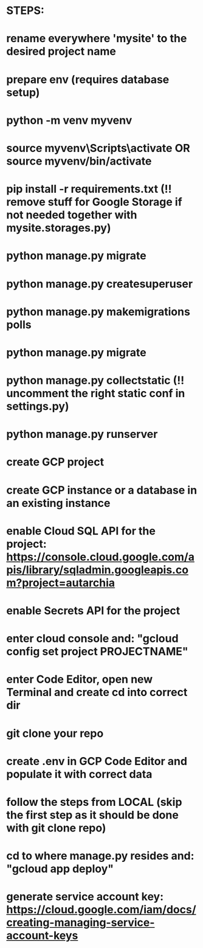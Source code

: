 # STEPS:

<!-- LOCAL -->
# rename everywhere 'mysite' to the desired project name
# prepare env (requires database setup)
# python -m venv myvenv
# source myvenv\Scripts\activate OR source myvenv/bin/activate
# pip install -r requirements.txt (!! remove stuff for Google Storage if not needed together with mysite.storages.py)

# python manage.py migrate
# python manage.py createsuperuser
# python manage.py makemigrations polls
# python manage.py migrate
# python manage.py collectstatic (!! uncomment the right static conf in settings.py)
# python manage.py runserver

<!-- GCP -->
# create GCP project

# create GCP instance or a database in an existing instance
# enable Cloud SQL API for the project: https://console.cloud.google.com/apis/library/sqladmin.googleapis.com?project=autarchia
# enable Secrets API for the project

# enter cloud console and: "gcloud config set project PROJECTNAME"
# enter Code Editor, open new Terminal and create cd into correct dir
# git clone your repo
# create .env in GCP Code Editor and populate it with correct data
# follow the steps from LOCAL (skip the first step as it should be done with git clone repo)
# cd to where manage.py resides and: "gcloud app deploy"

# generate service account key: https://cloud.google.com/iam/docs/creating-managing-service-account-keys

